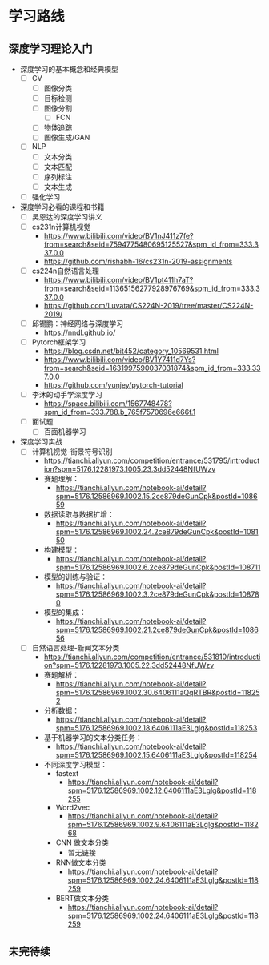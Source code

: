 # 学习路线
## 深度学习理论入门
- 深度学习的基本概念和经典模型
    - [ ] CV
        - [ ] 图像分类
        - [ ] 目标检测
        - [ ] 图像分割
            - [ ] FCN
        - [ ] 物体追踪
        - [ ] 图像生成/GAN
    - [ ] NLP
        - [ ] 文本分类
        - [ ] 文本匹配
        - [ ] 序列标注
        - [ ] 文本生成
    - [ ] 强化学习
- 深度学习必看的课程和书籍
    - [ ] 吴恩达的深度学习讲义
    - [ ] cs231n计算机视觉
        - https://www.bilibili.com/video/BV1nJ411z7fe?from=search&seid=7594775480695125527&spm_id_from=333.337.0.0
        - https://github.com/rishabh-16/cs231n-2019-assignments
    - [ ] cs224n自然语言处理
        - https://www.bilibili.com/video/BV1pt411h7aT?from=search&seid=11365156277928976769&spm_id_from=333.337.0.0
        - https://github.com/Luvata/CS224N-2019/tree/master/CS224N-2019/
    - [ ] 邱锡鹏：神经网络与深度学习
        - https://nndl.github.io/
    - [ ] Pytorch框架学习
        - https://blog.csdn.net/bit452/category_10569531.html
        - https://www.bilibili.com/video/BV1Y7411d7Ys?from=search&seid=1631997590037031874&spm_id_from=333.337.0.0
        - https://github.com/yunjey/pytorch-tutorial
    - [ ] 李沐的动手学深度学习
        - https://space.bilibili.com/1567748478?spm_id_from=333.788.b_765f7570696e666f.1
    - [ ] 面试题
        - [ ] 百面机器学习

- 深度学习实战
    - [ ] 计算机视觉-街景符号识别
        - https://tianchi.aliyun.com/competition/entrance/531795/introduction?spm=5176.12281973.1005.23.3dd52448NfUWzv
        - 赛题理解：
            - https://tianchi.aliyun.com/notebook-ai/detail?spm=5176.12586969.1002.15.2ce879deGunCpk&postId=108659
        - 数据读取与数据扩增：
            - https://tianchi.aliyun.com/notebook-ai/detail?spm=5176.12586969.1002.24.2ce879deGunCpk&postId=108150
        - 构建模型：
            - https://tianchi.aliyun.com/notebook-ai/detail?spm=5176.12586969.1002.6.2ce879deGunCpk&postId=108711
        - 模型的训练与验证：
            - https://tianchi.aliyun.com/notebook-ai/detail?spm=5176.12586969.1002.3.2ce879deGunCpk&postId=108780
        - 模型的集成：
            - https://tianchi.aliyun.com/notebook-ai/detail?spm=5176.12586969.1002.21.2ce879deGunCpk&postId=108656
    - [ ] 自然语言处理-新闻文本分类
        - https://tianchi.aliyun.com/competition/entrance/531810/introduction?spm=5176.12281973.1005.22.3dd52448NfUWzv
        - 赛题解析：
            - https://tianchi.aliyun.com/notebook-ai/detail?spm=5176.12586969.1002.30.6406111aQqRTBR&postId=118252
        - 分析数据：
            - https://tianchi.aliyun.com/notebook-ai/detail?spm=5176.12586969.1002.18.6406111aE3Lglg&postId=118253
        - 基于机器学习的文本分类任务：
            - https://tianchi.aliyun.com/notebook-ai/detail?spm=5176.12586969.1002.15.6406111aE3Lglg&postId=118254
        - 不同深度学习模型：
            - fastext
                - https://tianchi.aliyun.com/notebook-ai/detail?spm=5176.12586969.1002.12.6406111aE3Lglg&postId=118255
            - Word2vec
                - https://tianchi.aliyun.com/notebook-ai/detail?spm=5176.12586969.1002.9.6406111aE3Lglg&postId=118268
            - CNN 做文本分类
                - 暂无链接
            - RNN做文本分类
                - https://tianchi.aliyun.com/notebook-ai/detail?spm=5176.12586969.1002.24.6406111aE3Lglg&postId=118259
            - BERT做文本分类
                - https://tianchi.aliyun.com/notebook-ai/detail?spm=5176.12586969.1002.24.6406111aE3Lglg&postId=118259

## 未完待续


